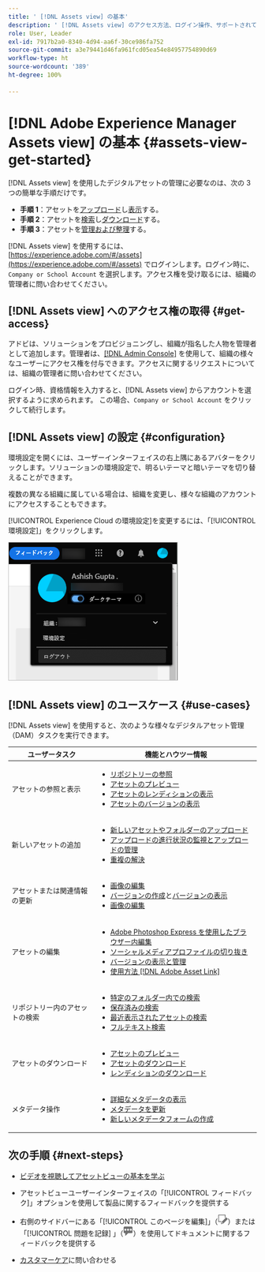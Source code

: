 ```yaml
---
title: ' [!DNL Assets view] の基本'
description: ' [!DNL Assets view] のアクセス方法、ログイン操作、サポートされているユースケース、既知の問題について説明します。'
role: User, Leader
exl-id: 7917b2a0-8340-4d94-aa6f-30ce986fa752
source-git-commit: a3e79441d46fa961fcd05ea54e84957754890d69
workflow-type: ht
source-wordcount: '389'
ht-degree: 100%

---
```


# [!DNL Adobe Experience Manager Assets view] の基本 {#assets-view-get-started}

<!-- TBD: Make links for these steps. -->

[!DNL Assets view] を使用したデジタルアセットの管理に必要なのは、次の 3 つの簡単な手順だけです。

* **手順 1**：アセットを[アップロード](/help/assets/add-delete-assets-view.md)し[表示](/help/assets/navigate-assets-view.md)する。
* **手順 2**：アセットを[検索](/help/assets/search-assets-view.md)し[ダウンロード](/help/assets/manage-organize-assets-view.md#download)する。
* **手順 3**：アセットを[管理および整理](/help/assets/manage-organize-assets-view.md)する。

[!DNL Assets view] を使用するには、[https://experience.adobe.com/#/assets](https://experience.adobe.com/#/assets) でログインします。ログイン時に、`Company or School Account` を選択します。アクセス権を受け取るには、組織の管理者に問い合わせてください。

<!--In addition, more reference information that can be helpful is [understanding of the user interface](/help/assets/navigate-assets-view.md), [list of use cases](#use-cases), [supported file types](/help/assets/supported-file-formats-assets-view.md), and [known issues](/help/assets/release-notes.md#known-issues).
-->

## [!DNL Assets view] へのアクセス権の取得 {#get-access}

アドビは、ソリューションをプロビジョニングし、組織が指名した人物を管理者として追加します。管理者は、[[!DNL Admin Console]](https://helpx.adobe.com/jp/enterprise/using/admin-console.html) を使用して、組織の様々なユーザーにアクセス権を付与できます。アクセスに関するリクエストについては、組織の管理者に問い合わせてください。

ログイン時、資格情報を入力すると、[!DNL Assets view] からアカウントを選択するように求められます。 この場合、`Company or School Account` をクリックして続行します。

## [!DNL Assets view] の設定 {#configuration}

環境設定を開くには、ユーザーインターフェイスの右上隅にあるアバターをクリックします。ソリューションの環境設定で、明るいテーマと暗いテーマを切り替えることができます。

複数の異なる組織に属している場合は、組織を変更し、様々な組織のアカウントにアクセスすることもできます。

[!UICONTROL Experience Cloud の環境設定]を変更するには、「[!UICONTROL 環境設定]」をクリックします。

![暗いテーマと明るいテーマを切り替えるための環境設定](assets/theme-change.png)

## [!DNL Assets view] のユースケース {#use-cases}

[!DNL Assets view] を使用すると、次のような様々なデジタルアセット管理（DAM）タスクを実行できます。

| ユーザータスク | 機能とハウツー情報 |
|-----|------|
| アセットの参照と表示 | <ul> <li>[リポジトリーの参照](/help/assets/navigate-assets-view.md#view-assets-and-details) </li> <li> [アセットのプレビュー](/help/assets/navigate-assets-view.md#preview-assets) <li> [アセットのレンディションの表示](/help/assets/add-delete-assets-view.md#renditions) </li> <li>[アセットのバージョンの表示](/help/assets/manage-organize-assets-view.md#view-versions)</li></ul> |
| 新しいアセットの追加 | <ul> <li>[新しいアセットやフォルダーのアップロード](/help/assets/add-delete.md#add-assets)</li> <li>[アップロードの進行状況の監視とアップロードの管理](/help/assets/add-delete-assets-view.md#upload-progress)</li> <li>[重複の解決](/help/assets/add-delete-assets-view.md#resolve-upload-fails)</li> </ul> |
| アセットまたは関連情報の更新 | <ul> <li>[画像の編集](/help/assets/edit-images-assets-view.md)</li> <li>[バージョンの作成](/help/assets/manage-organize-assets-view.md#create-versions)と[バージョンの表示](/help/assets/manage-organize-assets-view.md#view-versions)</li> <li>[画像の編集](/help/assets/edit-images-assets-view.md)</li> </ul> |
| アセットの編集 | <ul> <li>[Adobe Photoshop Express を使用したブラウザー内編集](/help/assets/edit-images-assets-view.md)</li> <li>[ソーシャルメディアプロファイルの切り抜き](/help/assets/edit-images-assets-view.md#crop-straighten-images)</li> <li>[バージョンの表示と管理](/help/assets/manage-organize-assets-view.md#view-versions)</li> <li>[使用方法 [!DNL Adobe Asset Link]](/help/assets/integration-assets-view.md#integrations)</ul></ul> |
| リポジトリー内のアセットの検索 | <ul> <li>[特定のフォルダー内での検索](/help/assets/search-assets-view.md#refine-search-results)</li> <li>[保存済みの検索](/help/assets/search-assets-view.md#saved-search)</li> <li>[最近表示されたアセットの検索](/help/assets/search-assets-view.md)</li> <li>[フルテキスト検索](/help/assets/search-assets-view.md) |
| アセットのダウンロード | <ul> <li> [アセットのプレビュー](/help/assets/navigate-assets-view.md#preview-assets) </li> <li> [アセットのダウンロード](/help/assets/manage-organize-assets-view.md#download) <li> [レンディションのダウンロード](/help/assets/add-delete-assets-view.md#renditions) </li></ul> |
| メタデータ操作 | <ul> <li>[詳細なメタデータの表示](/help/assets/metadata-assets-view.md) </li> <li> [メタデータを更新](/help/assets/metadata-assets-view.md#update-metadata)</li> <li> [新しいメタデータフォームの作成](/help/assets/metadata-assets-view.md#metadata-forms) </li> </ul> |

## 次の手順 {#next-steps}

* [ビデオを視聴してアセットビューの基本を学ぶ](https://experienceleague.adobe.com/docs/experience-manager-learn/assets-essentials/getting-started.html?lang=ja)

* アセットビューユーザーインターフェイスの「[!UICONTROL フィードバック]」オプションを使用して製品に関するフィードバックを提供する

* 右側のサイドバーにある「[!UICONTROL このページを編集]」（![ページを編集](assets/do-not-localize/edit-page.png)）または「[!UICONTROL 問題を記録] 」（![GitHub イシューを作成](assets/do-not-localize/github-issue.png)）を使用してドキュメントに関するフィードバックを提供する

* [カスタマーケア](https://experienceleague.adobe.com/?support-solution=General&amp;lang=ja#support)に問い合わせる


<!--TBD: Merge the below rows in the table when the use cases are documented/available.

| How do I delete assets? | <ul> <li>[Delete assets](/help/assets/manage-organize.md)</li> <li>Recover deleted assets</li> <li>Permanently delete assets</li> </ul> |
| How do I share assets or find shared assets? | <ul> <li>Shared by me</li> <li>Shared with me</li> <li>Share for comments and review</li> <li>Unshare assets</li> </ul> |
| How do I collaborate with others and get my assets reviewed | <ul> <li>Share for review</li> <li>Provide comments. Resolve and filter comments</li> <li>Annotations on images</li> <li>Assign tasks to specific users and prioritize</li> </ul> |

-->

<!-- 

## ![feedback icon](assets/do-not-localize/feedback-icon.png) Provide product feedback {#provide-feedback}

Adobe welcomes feedback about the solution. To provide feedback without even switching your working application, use the [!UICONTROL Feedback] option in the user interface. It also lets you attach files such as screenshots or video recording of an issue.

  ![feedback option in the interface](assets/feedback-panel.png)

To provide feedback for documentation, click [!UICONTROL Edit this page] ![edit the page](assets/do-not-localize/edit-page.png) or [!UICONTROL Log an issue] ![create a GitHub issue](assets/do-not-localize/github-issue.png) from the right sidebar. You can do one of the following: 

* Make the content updates and submit a GitHub pull request.
* Create an issue or ticket in GitHub. Retain the automatically populated article name when creating an issue.

-->
<!--
>[!MORELIKETHIS]
>
>* [Understand the user interface](/help/assets/navigate-asssets-view.md).
>* [Release notes and known issues](/help/assets/release-notes.md).
>* [Supported file types](/help/assets/supported-file-formats.md).
-->
